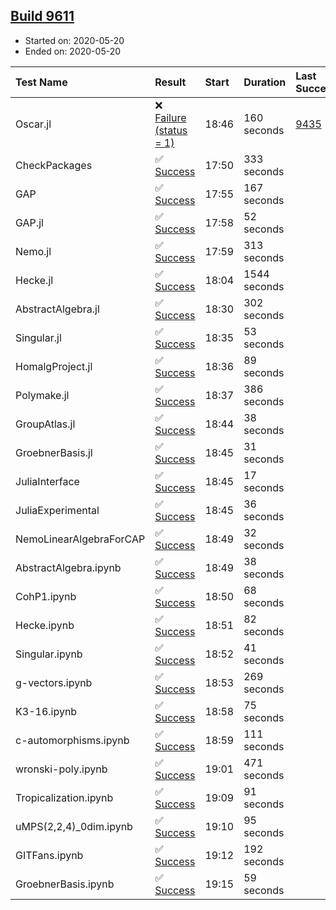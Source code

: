## [Build 9611](https://oscarci.mathematik.uni-kl.de/job/oscar/9611/)

* Started on: 2020-05-20
* Ended on: 2020-05-20

| Test Name    | Result | Start | Duration | Last Success | First Failure |
|:-------------|:-------|:------|:---------|:-------------|:--------------|
| Oscar.jl | ❌ [Failure (status = 1)](https://oscarci.mathematik.uni-kl.de/job/oscar/9611/artifact/logs/build-9611/Oscar.jl.log) | 18:46 | 160 seconds | [9435](https://oscarci.mathematik.uni-kl.de/job/oscar/9435/) | [9436](https://oscarci.mathematik.uni-kl.de/job/oscar/9436/) |
| CheckPackages | ✅ [Success](https://oscarci.mathematik.uni-kl.de/job/oscar/9611/artifact/logs/build-9611/CheckPackages.log) | 17:50 | 333 seconds |  |  |
| GAP | ✅ [Success](https://oscarci.mathematik.uni-kl.de/job/oscar/9611/artifact/logs/build-9611/GAP.log) | 17:55 | 167 seconds |  |  |
| GAP.jl | ✅ [Success](https://oscarci.mathematik.uni-kl.de/job/oscar/9611/artifact/logs/build-9611/GAP.jl.log) | 17:58 | 52 seconds |  |  |
| Nemo.jl | ✅ [Success](https://oscarci.mathematik.uni-kl.de/job/oscar/9611/artifact/logs/build-9611/Nemo.jl.log) | 17:59 | 313 seconds |  |  |
| Hecke.jl | ✅ [Success](https://oscarci.mathematik.uni-kl.de/job/oscar/9611/artifact/logs/build-9611/Hecke.jl.log) | 18:04 | 1544 seconds |  |  |
| AbstractAlgebra.jl | ✅ [Success](https://oscarci.mathematik.uni-kl.de/job/oscar/9611/artifact/logs/build-9611/AbstractAlgebra.jl.log) | 18:30 | 302 seconds |  |  |
| Singular.jl | ✅ [Success](https://oscarci.mathematik.uni-kl.de/job/oscar/9611/artifact/logs/build-9611/Singular.jl.log) | 18:35 | 53 seconds |  |  |
| HomalgProject.jl | ✅ [Success](https://oscarci.mathematik.uni-kl.de/job/oscar/9611/artifact/logs/build-9611/HomalgProject.jl.log) | 18:36 | 89 seconds |  |  |
| Polymake.jl | ✅ [Success](https://oscarci.mathematik.uni-kl.de/job/oscar/9611/artifact/logs/build-9611/Polymake.jl.log) | 18:37 | 386 seconds |  |  |
| GroupAtlas.jl | ✅ [Success](https://oscarci.mathematik.uni-kl.de/job/oscar/9611/artifact/logs/build-9611/GroupAtlas.jl.log) | 18:44 | 38 seconds |  |  |
| GroebnerBasis.jl | ✅ [Success](https://oscarci.mathematik.uni-kl.de/job/oscar/9611/artifact/logs/build-9611/GroebnerBasis.jl.log) | 18:45 | 31 seconds |  |  |
| JuliaInterface | ✅ [Success](https://oscarci.mathematik.uni-kl.de/job/oscar/9611/artifact/logs/build-9611/JuliaInterface.log) | 18:45 | 17 seconds |  |  |
| JuliaExperimental | ✅ [Success](https://oscarci.mathematik.uni-kl.de/job/oscar/9611/artifact/logs/build-9611/JuliaExperimental.log) | 18:45 | 36 seconds |  |  |
| NemoLinearAlgebraForCAP | ✅ [Success](https://oscarci.mathematik.uni-kl.de/job/oscar/9611/artifact/logs/build-9611/NemoLinearAlgebraForCAP.log) | 18:49 | 32 seconds |  |  |
| AbstractAlgebra.ipynb | ✅ [Success](https://oscarci.mathematik.uni-kl.de/job/oscar/9611/artifact/logs/build-9611/AbstractAlgebra.ipynb.log) | 18:49 | 38 seconds |  |  |
| CohP1.ipynb | ✅ [Success](https://oscarci.mathematik.uni-kl.de/job/oscar/9611/artifact/logs/build-9611/CohP1.ipynb.log) | 18:50 | 68 seconds |  |  |
| Hecke.ipynb | ✅ [Success](https://oscarci.mathematik.uni-kl.de/job/oscar/9611/artifact/logs/build-9611/Hecke.ipynb.log) | 18:51 | 82 seconds |  |  |
| Singular.ipynb | ✅ [Success](https://oscarci.mathematik.uni-kl.de/job/oscar/9611/artifact/logs/build-9611/Singular.ipynb.log) | 18:52 | 41 seconds |  |  |
| g-vectors.ipynb | ✅ [Success](https://oscarci.mathematik.uni-kl.de/job/oscar/9611/artifact/logs/build-9611/g-vectors.ipynb.log) | 18:53 | 269 seconds |  |  |
| K3-16.ipynb | ✅ [Success](https://oscarci.mathematik.uni-kl.de/job/oscar/9611/artifact/logs/build-9611/K3-16.ipynb.log) | 18:58 | 75 seconds |  |  |
| c-automorphisms.ipynb | ✅ [Success](https://oscarci.mathematik.uni-kl.de/job/oscar/9611/artifact/logs/build-9611/c-automorphisms.ipynb.log) | 18:59 | 111 seconds |  |  |
| wronski-poly.ipynb | ✅ [Success](https://oscarci.mathematik.uni-kl.de/job/oscar/9611/artifact/logs/build-9611/wronski-poly.ipynb.log) | 19:01 | 471 seconds |  |  |
| Tropicalization.ipynb | ✅ [Success](https://oscarci.mathematik.uni-kl.de/job/oscar/9611/artifact/logs/build-9611/Tropicalization.ipynb.log) | 19:09 | 91 seconds |  |  |
| uMPS(2,2,4)_0dim.ipynb | ✅ [Success](https://oscarci.mathematik.uni-kl.de/job/oscar/9611/artifact/logs/build-9611/uMPS-2-2-4-_0dim.ipynb.log) | 19:10 | 95 seconds |  |  |
| GITFans.ipynb | ✅ [Success](https://oscarci.mathematik.uni-kl.de/job/oscar/9611/artifact/logs/build-9611/GITFans.ipynb.log) | 19:12 | 192 seconds |  |  |
| GroebnerBasis.ipynb | ✅ [Success](https://oscarci.mathematik.uni-kl.de/job/oscar/9611/artifact/logs/build-9611/GroebnerBasis.ipynb.log) | 19:15 | 59 seconds |  |  |
